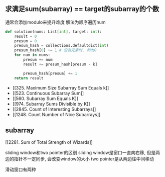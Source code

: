 ## 求满足sum(subarray) == target的subarray的个数
通常会添加modulo来提升难度
解法为顺序遍历num
```python
def solution(nums: List[int], target: int):
	result = 0
	presum = 0
	presum_hash = collections.defaultdict(int)
	presum_hash[0] += 1 # 没有元素时, 和为0
	for num in nums:
		presum += num
		result += presum_hash[presum - k]

		presum_hash[presum] += 1
	return result

```
- [[325. Maximum Size Subarray Sum Equals k]]
- [[523. Continuous Subarray Sum]]
- [[560. Subarray Sum Equals K]]
- [[974. Subarray Sums Divisible by K]]
- [[2845. Count of Interesting Subarrays]]
- [[1248. Count Number of Nice Subarrays]]





## subarray
[[2281. Sum of Total Strength of Wizards]]



sliding window和two pointer的区别
sliding window是窗口一直向右移, 但是两边的指针不一定同步, 会改变window的大小
two pointer是从两边往中间移动


滑动窗口有两种